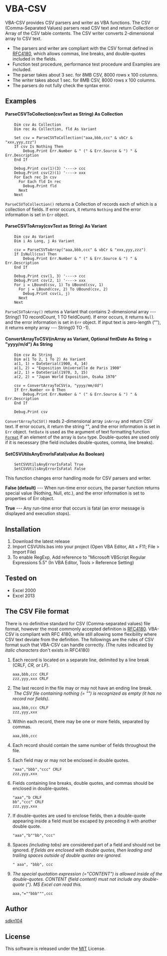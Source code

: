 VBA-CSV
=======

VBA-CSV provides CSV parsers and writer as VBA functions.
The CSV (Comma-Separated Values) parsers read CSV text and return Collection or Array of the CSV table contents. The CSV writer converts 2-dimensional array to CSV text.
* The parsers and writer are compliant with the CSV format defined in [RFC4180](http://www.ietf.org/rfc/rfc4180.txt), 
  which allows commas, line breaks, and double-quotes included in the fields.
* Function test procedure, performance test procedure and Examples are included.
* The parser takes about 3 sec. for 8MB CSV, 8000 rows x 100 columns.
* The writer takes about 1 sec. for 8MB CSV, 8000 rows x 100 columns.
* The parsers do not fully check the syntax error.

## Examples

#### ParseCSVToCollection(csvText as String) As Collection

```vb.net
    Dim csv As Collection
    Dim rec As Collection, fld As Variant

    Set csv = ParseCSVToCollection("aaa,bbb,ccc" & vbCr & "xxx,yyy,zzz")
    If csv Is Nothing Then
        Debug.Print Err.Number & " (" & Err.Source & ") " & Err.Description
    End If
    
    Debug.Print csv(1)(3) '----> ccc
    Debug.Print csv(2)(1) '----> xxx
    For Each rec In csv
      For Each fld In rec
        Debug.Print fld
      Next
    Next
```

`ParseCSVToCollection()` returns a Collection of records each of which is a collection of fields.
If error occurs, it returns `Nothing` and the error information is set in `Err` object.

#### ParseCSVToArray(csvText as String) As Variant

```vb.net
    Dim csv As Variant
    Dim i As Long, j As Variant

    csv = ParseCSVToArray("aaa,bbb,ccc" & vbCr & "xxx,yyy,zzz")
    If IsNull(csv) Then
        Debug.Print Err.Number & " (" & Err.Source & ") " & Err.Description
    End If
    
    Debug.Print csv(1, 3) '----> ccc
    Debug.Print csv(2, 1) '----> xxx
    For i = LBound(csv, 1) To UBound(csv, 1)
      For j = LBound(csv, 2) To UBound(csv, 2)
        Debug.Print csv(i, j)
      Next
    Next
```

`ParseCSVToArray()` returns a Variant that contains 2-dimensional array --- String(1 TO recordCount, 1 TO fieldCount).
If error occurs, it returns `Null` and the error information is set in `Err` object.
If input text is zero-length (""), it returns empty array --- String(0 TO -1).

#### ConvertArrayToCSV(inArray as Variant, Optional fmtDate As String = "yyyy/m/d") As String

```vb.net
    Dim csv As String
    Dim a(1 To 2, 1 To 2) As Variant
    a(1, 1) = DateSerial(1900, 4, 14)
    a(1, 2) = "Exposition Universelle de Paris 1900"
    a(2, 1) = DateSerial(1970, 3, 15)
    a(2, 2) = "Japan World Exposition, Osaka 1970"
    
    csv = ConvertArrayToCSV(a, "yyyy/mm/dd")
    If Err.Number <> 0 Then
        Debug.Print Err.Number & " (" & Err.Source & ") " & Err.Description
    End If
    
    Debug.Print csv
```

`ConvertArrayToCSV()` reads 2-dimensional array `inArray` and return CSV text.
If error occurs, it return the string "", and the error information is set in `Err` object.
`fmtDate` is used as the argument of text formatting function [`Format`](https://msdn.microsoft.com/library/office/gg251755.aspx) 
if an element of the array is `Date` type.
Double-quotes are used only if it is necessary (the field includes double-quotes, comma, line breaks).

#### SetCSVUtilsAnyErrorIsFatal(value As Boolean)

```vb.net
    SetCSVUtilsAnyErrorIsFatal True
    SetCSVUtilsAnyErrorIsFatal False
```

This function changes error handling mode for CSV parsers and writer.

**False (default)** --- When run-time error occurs, the parser function returns special value (Nothing,  Null, etc.),
                    and the error information is set to properties of Err object.

**True**            --- Any run-time error that occurs is fatal (an error message is displayed and execution stops).

## Installation
 
1. Download the latest release
2. Import CSVUtils.bas into your project (Open VBA Editor, Alt + F11; File > Import File)
3. To enable RegExp, Add reference to "Microsoft VBScript Regular Expressions 5.5" (In VBA Editor, Tools > Reference Setting)

## Tested on

* Excel 2000
* Excel 2013

## The CSV File format

There is no definitive standard for CSV (Comma-separated values) file format, however the most commonly accepted definition is 
[RFC4180](http://www.ietf.org/rfc/rfc4180.txt). VBA-CSV is compliant with RFC 4180, while still allowing some flexibility 
where CSV text deviate from the definition.
The followings are the rules of CSV format such that VBA-CSV can handle correctly. 
(The rules indicated by *italic characters* don't exists in RFC4180)

1.  Each record is located on a separate line, delimited by a line break (CRLF, *CR, or LF*).

       ```
       aaa,bbb,ccc CRLF
       zzz,yyy,xxx CRLF
       ```

2.  The last record in the file may or may not have an ending line break.
    *The CSV file containing nothing (= "") is recognized as empty (it has no record nor fields).*

       ```
       aaa,bbb,ccc CRLF
       zzz,yyy,xxx
       ```

3.  Within each record, there may be one or more fields, separated by commas.
      
       ```
       aaa,bbb,ccc
       ```

4.  Each record should contain the same number of fields throughout the file.

5.  Each field may or may not be enclosed in double quotes.  

       ```
       "aaa","bbb","ccc" CRLF
       zzz,yyy,xxx
       ```
6.  Fields containing line breaks, double quotes, and commas should be enclosed in double-quotes.
       
       ```
       "aaa","b CRLF
       bb","ccc" CRLF
       zzz,yyy,xxx
       ```

7.  If double-quotes are used to enclose fields, then a double-quote
       appearing inside a field must be escaped by preceding it with
       another double quote.

       ```
       "aaa","b""bb","ccc"
       ```

8.    Spaces *(including tabs)* are considered part of a field and should not be ignored.
      *If fields are enclosed with double quotes, then leading and trailing spaces outside of double quotes are ignored.*

       ```
       " aaa", "bbb", ccc
       ```
9.    *The special quotation expression (="CONTENT") is allowed inside of the double-quotes.*
      *CONTENT (field content) must not include any double-quote (").*
      *MS Excel can read this.*

       ```
       aaa,"=""bbb""",ccc
       ```


## Author

[sdkn104](https://github.com/sdkn104)

## License

This software is released under the [MIT](https://opensource.org/licenses/mit-license.php) License.

